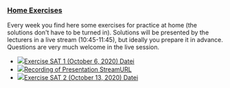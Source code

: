 ### [Home Exercises](https://moodle.jku.at/jku/course/view.php?id=10258#section-2)

Every week you find here some exercises for practice at home (the solutions don't have to be turned in). Solutions will be presented by the lecturers in a live stream (10:45-11:45), but ideally you prepare it in advance. Questions are very much welcome in the live session.   



* [![](https://moodle.jku.at/jku/theme/image.php/classic/core/1600773234/f/pdf-24)Exercise SAT 1 (October 6, 2020) Datei](https://moodle.jku.at/jku/mod/resource/view.php?id=4107072)
* [![](https://moodle.jku.at/jku/theme/image.php/classic/streamurl/1600773234/icon)Recording of Presentation  StreamURL](https://moodle.jku.at/jku/mod/streamurl/view.php?id=4414702)
* [![](https://moodle.jku.at/jku/theme/image.php/classic/core/1600773234/f/pdf-24)Exercise SAT 2 (October 13, 2020) Datei](https://moodle.jku.at/jku/mod/resource/view.php?id=4107073)  


